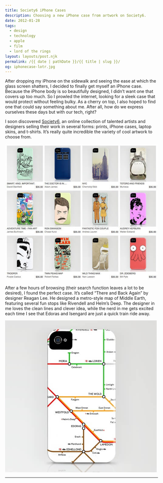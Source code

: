```yaml
---
title: Society6 iPhone Cases
description: Choosing a new iPhone case from artwork on Society6.
date: 2012-01-28
tags: 
  - design
  - technology
  - apple
  - film
  - lord of the rings
layout: layouts/post.njk
permalink: /{{ date | pathDate }}/{{ title | slug }}/
og: iphonecase-lotr.jpg
---
```


After dropping my iPhone on the sidewalk and seeing the ease at which the glass screen shatters, I decided to finally get myself an iPhone case. Because the iPhone body is so beautifully designed, I didn’t want one that covers up too much. So I prowled the internet, looking for a sleek case that would protect without feeling bulky. As a cherry on top, I also hoped to find one that could say something about me. After all, how do we express ourselves these days but with our tech, right?

I soon discovered [Society6](http://society6.com), an online collection of talented artists and designers selling their work in several forms: prints, iPhone cases, laptop skins, and t-shirts. It’s really quite incredible the variety of cool artwork to choose from.

![grid of iPhone cases](/img/iphonecases-society6.jpg)

After a few hours of browsing (their search function leaves a lot to be desired), I found the perfect case. It’s called “There and Back Again” by designer Reagan Lee. He designed a metro-style map of Middle Earth, featuring several fun stops like Rivendell and Helm’s Deep. The designer in me loves the clean lines and clever idea, while the nerd in me gets excited each time I see that Edoras and Isengard are just a quick train ride away.

![iPhone case featuring a subway map of Middle Earth](/img/iphonecase-lotr.jpg)

---
